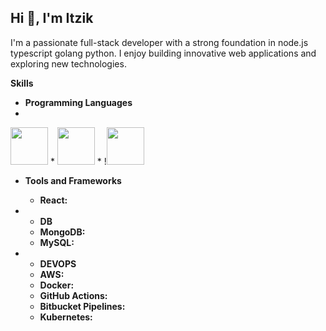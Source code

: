 ## Hi 👋, I'm Itzik


I'm a passionate full-stack developer with a strong foundation in node.js typescript golang python. I enjoy building innovative web applications and exploring new technologies. 

**Skills**
* **Programming Languages**
* 
<img src="https://zweck.io/wp-content/uploads/2021/07/typescript-node.jpg" width="60"> * <img src="https://www.techasoft.com/blog/2019/12/1576592374.png"   width="60"> * !<img src="https://www.python.org/static/img/python-logo.png" width="60">



* **Tools and Frameworks**
  * **React:**

* * **DB**
  * **MongoDB:**
  * **MySQL:**
    
* * **DEVOPS**
  * **AWS:** 
  * **Docker:** 
  * **GitHub Actions:** 
  * **Bitbucket Pipelines:** 
  * **Kubernetes:** 
